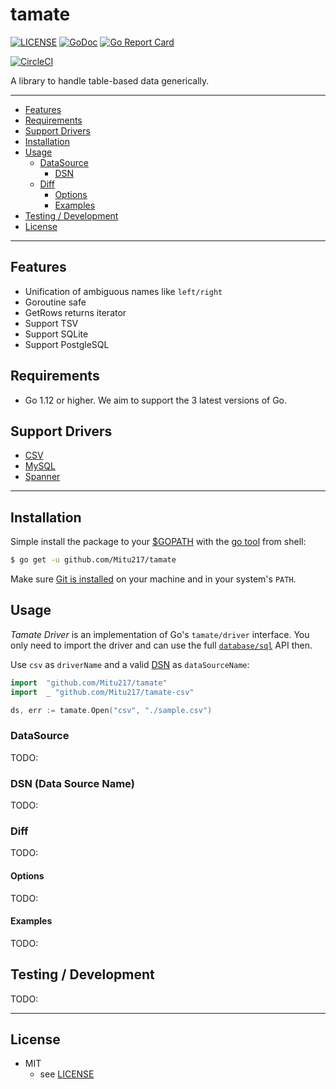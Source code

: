# tamate

[![LICENSE](https://img.shields.io/badge/license-MIT-blue.svg)](LICENSE)
[![GoDoc](https://godoc.org/github.com/Mitu217/tamate?status.svg)](https://godoc.org/github.com/Mitu217/tamate)
[![Go Report Card](https://goreportcard.com/badge/github.com/Mitu217/tamate)](https://goreportcard.com/report/github.com/Mitu217/tamate)

[![CircleCI](https://circleci.com/gh/Mitu217/tamate.svg?style=svg)](https://circleci.com/gh/Mitu217/tamate)

A library to handle table-based data generically.

---------------------------------------

  * [Features](#features)
  * [Requirements](#requirements)
  * [Support Drivers](#support-drivers)
  * [Installation](#installation)
  * [Usage](#usage)
    * [DataSource](#datasource)
      * [DSN](#dsn-data-source-name)
    * [Diff](#dsn-data-source-name)
      * [Options](#diff-options)
      * [Examples](#examples)
  * [Testing / Development](#testing--development)
  * [License](#license)

---------------------------------------

## Features
 * Unification of ambiguous names like `left/right`
 * Goroutine safe
 * GetRows returns iterator
 * Support TSV
 * Support SQLite
 * Support PostgleSQL

## Requirements
 * Go 1.12 or higher. We aim to support the 3 latest versions of Go.

## Support Drivers
- [CSV](https://github.com/Mitu217/tamate-csv)
- [MySQL](https://github.com/Mitu217/tamate-mysql)
- [Spanner](https://github.com/Mitu217/tamate-spanner)

---------------------------------------

## Installation
Simple install the package to your [$GOPATH](https://github.com/golang/go/wiki/GOPATH "GOPATH") with the [go tool](https://golang.org/cmd/go/ "go command") from shell:
```bash
$ go get -u github.com/Mitu217/tamate
```
Make sure [Git is installed](https://git-scm.com/downloads) on your machine and in your system's `PATH`.

## Usage
_Tamate Driver_ is an implementation of Go's `tamate/driver` interface. You only need to import the driver and can use the full [`database/sql`](https://golang.org/pkg/database/sql/) API then.

Use `csv` as `driverName` and a valid [DSN](#dsn-data-source-name)  as `dataSourceName`:
```go
import  "github.com/Mitu217/tamate"
import  _ "github.com/Mitu217/tamate-csv"

ds, err := tamate.Open("csv", "./sample.csv")
```

### DataSource

TODO:

### DSN (Data Source Name)

TODO:

### Diff

TODO:

#### Options

TODO:

#### Examples

TODO:

## Testing / Development

TODO:

---------------------------------------

## License
* MIT
    * see [LICENSE](./LICENSE)